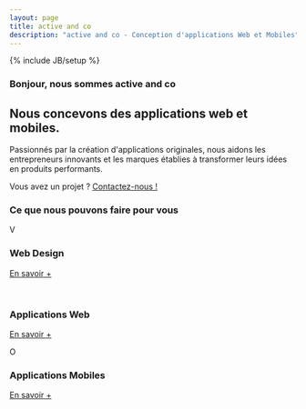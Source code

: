 ```yaml
---
layout: page
title: active and co 
description: "active and co - Conception d'applications Web et Mobiles"
---
```

{% include JB/setup %}

  

<div class="center-text">
  <h3 class="line"><span class="bg vcard">Bonjour, nous sommes <span class="org">active and co</span></span></h3>
</div>

<section class="hero-unit center-text">
  <h1>Nous concevons des applications web et mobiles.</h1>
  <p>
    Passionnés par la création d'applications originales, 
    nous aidons les entrepreneurs innovants et les marques établies à transformer leurs idées en produits performants.
  </p>
  <div>
    <span class="contact-us">Vous avez un projet ? </span>
    <span class="contact-us-btn">
      <a href="mailto:hello@activeand.co">Contactez-nous !</a>
    </span>
  </div>
</section>

<div class="center-text">
  <h3 class="line"><span class="bg">Ce que nous pouvons faire pour vous</span></h3>
</div>

<div class="row">
  <div class="span4 center-text">
    <span class="pictograms hundred">V</span>
    <h3>Web Design</h3>
    <!--
    <p>
      HTML5, CSS3, Responsive web design, UX design, Ergonomie web.
    </p>
    -->
    <p><a href="#" class="btn" rel="popover">En savoir +</a></p>
  </div>

  <div class="span4 center-text">
    <i class="icon-cogs skill-icon">&nbsp;</i>
    <h3>Applications Web</h3>
    <!--
    <p>
      Consulting technique, rédaction de cahier des charges, Application web, Ruby on Rails, Architecture, scalable, optimisation de base de données
    </p>
    -->
    <p><a class="btn" href="#" rel="popover" >En savoir +</a></p>
 </div>
  <div class="span4 center-text">
    <span class="pictograms hundred">O</span> 
    <h3>Applications Mobiles</h3>
    <!--
    <p>Application smartphone</p>
    -->
    <p><a class="btn" href="#" rel="popover">En savoir +</a></p>
  </div>
</div>

